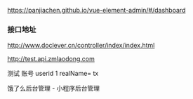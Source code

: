 https://panjiachen.github.io/vue-element-admin/#/dashboard
### 接口地址
http://www.doclever.cn/controller/index/index.html


http://test.api.zmlaodong.com

测试 账号 userid 1   realName= tx

饿了么后台管理 - 小程序后台管理